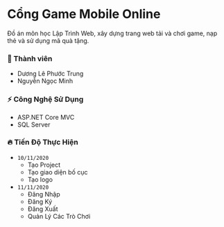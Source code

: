 # Cổng Game Mobile Online
Đồ án môn học Lập Trình Web, xây dựng trang web tải và chơi game, nạp thẻ và sử dụng mã quà tặng.
### :construction_worker: Thành viên
  - Dương Lê Phước Trung
  - Nguyễn Ngọc Minh
### :zap: Công Nghệ Sử Dụng
  - ASP.NET Core MVC
  - SQL Server
### :fire: Tiến Độ Thực Hiện 
  - `10/11/2020`
    - Tạo Project
    - Tạo giao diện bố cục
    - Tạo logo
  - `11/11/2020`
    - Đăng Nhập
    - Đăng Ký
    - Đăng Xuất
    - Quản Lý Các Trò Chơi

